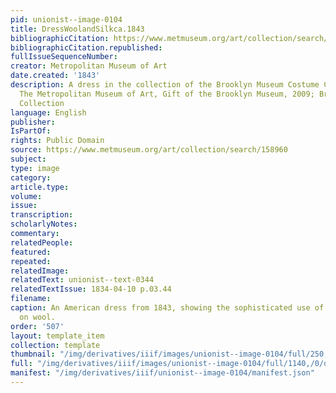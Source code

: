 ```yaml
---
pid: unionist--image-0104
title: DressWoolandSilkca.1843
bibliographicCitation: https://www.metmuseum.org/art/collection/search/158960
bibliographicCitation.republished: 
fullIssueSequenceNumber: 
creator: Metropolitan Museum of Art
date.created: '1843'
description: A dress in the collection of the Brooklyn Museum Costume Collection at
  The Metropolitan Museum of Art, Gift of the Brooklyn Museum, 2009; Brooklyn Museum
  Collection
language: English
publisher: 
IsPartOf: 
rights: Public Domain
source: https://www.metmuseum.org/art/collection/search/158960
subject: 
type: image
category: 
article.type: 
volume: 
issue: 
transcription: 
scholarlyNotes: 
commentary: 
relatedPeople: 
featured: 
repeated: 
relatedImage: 
relatedText: unionist--text-0344
relatedTextIssue: 1834-04-10 p.03.44
filename: 
caption: An American dress from 1843, showing the sophisticated use of dyes and patterns
  on wool.
order: '507'
layout: template_item
collection: template
thumbnail: "/img/derivatives/iiif/images/unionist--image-0104/full/250,/0/default.jpg"
full: "/img/derivatives/iiif/images/unionist--image-0104/full/1140,/0/default.jpg"
manifest: "/img/derivatives/iiif/unionist--image-0104/manifest.json"
---
```


